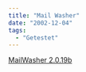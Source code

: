 ```yaml
---
title: "Mail Washer"
date: "2002-12-04"
tags:
  - "Getestet"
---
```


[MailWasher 2.0.19b](https://web.archive.org/web/20040929103728/http://fileforum.betanews.com/detail.php3?fid=1003571074 "FileForum | Program Detail - MailWasher")

